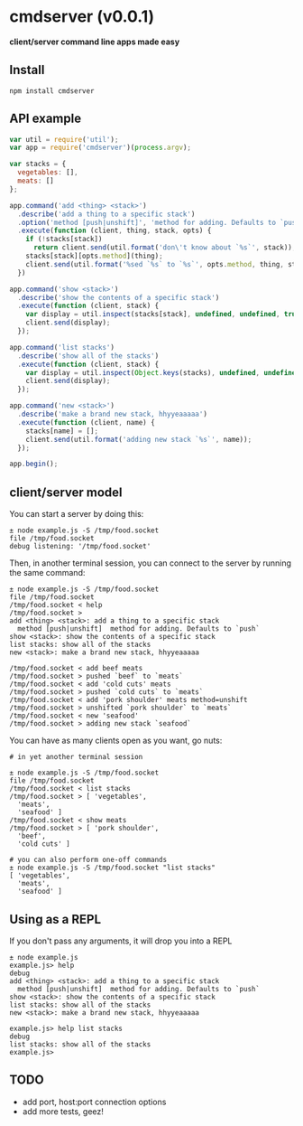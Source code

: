 # cmdserver (v0.0.1)
**client/server command line apps made easy**

## Install
```
npm install cmdserver
```

## API example

```js
var util = require('util');
var app = require('cmdserver')(process.argv);

var stacks = {
  vegetables: [],
  meats: []
};

app.command('add <thing> <stack>')
  .describe('add a thing to a specific stack')
  .option('method [push|unshift]', 'method for adding. Defaults to `push`', 'push')
  .execute(function (client, thing, stack, opts) {
    if (!stacks[stack])
      return client.send(util.format('don\'t know about `%s`', stack));
    stacks[stack][opts.method](thing);
    client.send(util.format('%sed `%s` to `%s`', opts.method, thing, stack));
  })

app.command('show <stack>')
  .describe('show the contents of a specific stack')
  .execute(function (client, stack) {
    var display = util.inspect(stacks[stack], undefined, undefined, true);
    client.send(display);
  });

app.command('list stacks')
  .describe('show all of the stacks')
  .execute(function (client, stack) {
    var display = util.inspect(Object.keys(stacks), undefined, undefined, true);
    client.send(display);
  });

app.command('new <stack>')
  .describe('make a brand new stack, hhyyeaaaaa')
  .execute(function (client, name) {
    stacks[name] = [];
    client.send(util.format('adding new stack `%s`', name));
  });

app.begin();
```
## client/server model

You can start a server by doing this:

```
± node example.js -S /tmp/food.socket    
file /tmp/food.socket
debug listening: '/tmp/food.socket'
```

Then, in another terminal session, you can connect to the server by running
the same command:

```
± node example.js -S /tmp/food.socket
file /tmp/food.socket
/tmp/food.socket < help
/tmp/food.socket > 
add <thing> <stack>: add a thing to a specific stack
  method [push|unshift]  method for adding. Defaults to `push` 
show <stack>: show the contents of a specific stack
list stacks: show all of the stacks
new <stack>: make a brand new stack, hhyyeaaaaa

/tmp/food.socket < add beef meats
/tmp/food.socket > pushed `beef` to `meats`
/tmp/food.socket < add 'cold cuts' meats
/tmp/food.socket > pushed `cold cuts` to `meats`
/tmp/food.socket < add 'pork shoulder' meats method=unshift
/tmp/food.socket > unshifted `pork shoulder` to `meats`
/tmp/food.socket < new 'seafood'
/tmp/food.socket > adding new stack `seafood`
```

You can have as many clients open as you want, go nuts:

```
# in yet another terminal session

± node example.js -S /tmp/food.socket
file /tmp/food.socket
/tmp/food.socket < list stacks
/tmp/food.socket > [ 'vegetables',
  'meats',
  'seafood' ]
/tmp/food.socket < show meats
/tmp/food.socket > [ 'pork shoulder',
  'beef',
  'cold cuts' ]

# you can also perform one-off commands
± node example.js -S /tmp/food.socket "list stacks"
[ 'vegetables',
  'meats',
  'seafood' ]
```

## Using as a REPL

If you don't pass any arguments, it will drop you into a REPL

```
± node example.js                                  
example.js> help
debug 
add <thing> <stack>: add a thing to a specific stack
  method [push|unshift]  method for adding. Defaults to `push` 
show <stack>: show the contents of a specific stack
list stacks: show all of the stacks
new <stack>: make a brand new stack, hhyyeaaaaa

example.js> help list stacks
debug 
list stacks: show all of the stacks
example.js> 
```

## TODO
* add port, host:port connection options
* add more tests, geez!
